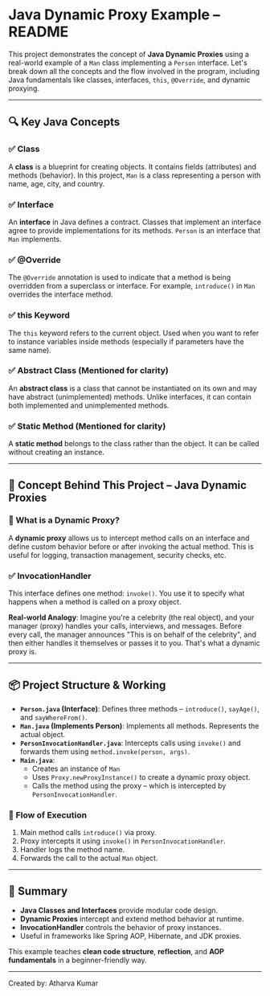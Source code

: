 # Java Dynamic Proxy Example – README

This project demonstrates the concept of **Java Dynamic Proxies** using a real-world example of a `Man` class implementing a `Person` interface. Let's break down all the concepts and the flow involved in the program, including Java fundamentals like classes, interfaces, `this`, `@Override`, and dynamic proxying.

---

## 🔍 Key Java Concepts

### ✅ Class
A **class** is a blueprint for creating objects. It contains fields (attributes) and methods (behavior). In this project, `Man` is a class representing a person with name, age, city, and country.

### ✅ Interface
An **interface** in Java defines a contract. Classes that implement an interface agree to provide implementations for its methods. `Person` is an interface that `Man` implements.

### ✅ @Override
The `@Override` annotation is used to indicate that a method is being overridden from a superclass or interface. For example, `introduce()` in `Man` overrides the interface method.

### ✅ this Keyword
The `this` keyword refers to the current object. Used when you want to refer to instance variables inside methods (especially if parameters have the same name).

### ✅ Abstract Class (Mentioned for clarity)
An **abstract class** is a class that cannot be instantiated on its own and may have abstract (unimplemented) methods. Unlike interfaces, it can contain both implemented and unimplemented methods.

### ✅ Static Method (Mentioned for clarity)
A **static method** belongs to the class rather than the object. It can be called without creating an instance.

---

## 🧠 Concept Behind This Project – Java Dynamic Proxies

### 🔗 What is a Dynamic Proxy?
A **dynamic proxy** allows us to intercept method calls on an interface and define custom behavior before or after invoking the actual method. This is useful for logging, transaction management, security checks, etc.

### ✅ InvocationHandler
This interface defines one method: `invoke()`. You use it to specify what happens when a method is called on a proxy object.

**Real-world Analogy**: Imagine you're a celebrity (the real object), and your manager (proxy) handles your calls, interviews, and messages. Before every call, the manager announces "This is on behalf of the celebrity", and then either handles it themselves or passes it to you. That's what a dynamic proxy is.

---

## 📦 Project Structure & Working

- **`Person.java` (Interface)**: Defines three methods – `introduce()`, `sayAge()`, and `sayWhereFrom()`.
- **`Man.java` (Implements Person)**: Implements all methods. Represents the actual object.
- **`PersonInvocationHandler.java`**: Intercepts calls using `invoke()` and forwards them using `method.invoke(person, args)`.
- **`Main.java`**: 
  - Creates an instance of `Man`
  - Uses `Proxy.newProxyInstance()` to create a dynamic proxy object.
  - Calls the method using the proxy – which is intercepted by `PersonInvocationHandler`.

### 🔄 Flow of Execution
1. Main method calls `introduce()` via proxy.
2. Proxy intercepts it using `invoke()` in `PersonInvocationHandler`.
3. Handler logs the method name.
4. Forwards the call to the actual `Man` object.

---

## 📘 Summary

- **Java Classes and Interfaces** provide modular code design.
- **Dynamic Proxies** intercept and extend method behavior at runtime.
- **InvocationHandler** controls the behavior of proxy instances.
- Useful in frameworks like Spring AOP, Hibernate, and JDK proxies.

This example teaches **clean code structure**, **reflection**, and **AOP fundamentals** in a beginner-friendly way.

---

Created by: Atharva Kumar
